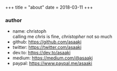 +++
title = "about"
date = 2018-03-11
+++
### author

* name: christoph  \
  calling me _chris_ is fine, _christopher_ not so much
* github: <https://github.com/asaaki>
* twitter: <https://twitter.com/asaaki>
* dev.to: <https://dev.to/asaaki>
* medium: <https://medium.com/@asaaki>
* paypal: <https://www.paypal.me/asaaki>